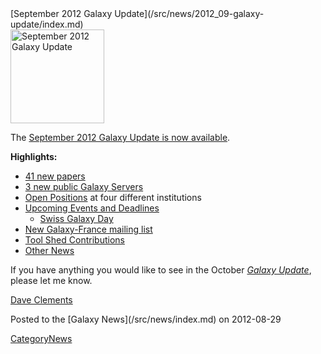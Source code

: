 <div class='newsItemHeader'>[September 2012 Galaxy Update](/src/news/2012_09-galaxy-update/index.md)</div>

<div class='right'><a href='/src/galaxy-updates/2012_09/index.md'><img src="/src/images/logos/GalaxyUpdate200.png" alt="September 2012 Galaxy Update" width=150 /></a></div>

The [September 2012 Galaxy Update is now available](/src/galaxy-updates/2012_09/index.md). 

**Highlights:**

* [41 new papers](/src/galaxy-updates/2012_09/index.md#new-papers)
* [3 new public Galaxy Servers](/src/galaxy-updates/2012_09/index.md#new-public-servers) 
* [Open Positions](/src/galaxy-updates/2012_09/index.md#whos-hiring) at four different institutions
* [Upcoming Events and Deadlines](/src/galaxy-updates/2012_09/index.md#upcoming-events-and-deadlines)
  * [Swiss Galaxy Day](/src/galaxy-updates/2012_09/index.md#swiss-galaxy-day)
* [New Galaxy-France mailing list](/src/galaxy-updates/2012_09/index.md#new-galaxy-france-mailing-list)
* [Tool Shed Contributions](/src/galaxy-updates/2012_09/index.md#tool-shed-contributions)
* [Other News](/src/galaxy-updates/2012_09/index.md#other-news)

If you have anything you would like to see in the October *[Galaxy Update](/src/galaxy-updates/index.md)*, please let me know.

[Dave Clements](/src/dave-clements/index.md)

<div class='newsItemFooter'>Posted to the [Galaxy News](/src/news/index.md) on 2012-08-29 </div>

[CategoryNews](/src/category-news/index.md)

